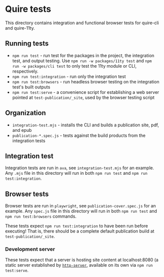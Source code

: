 # Quire tests

This directory contains integration and functional browser tests for quire-cli and quire-11ty.

## Running tests
- `npm run test` - run test for the packages in the project, the integration test, and output testing. Use `npm run -w packages/11ty test` and `npm run -w packages/cli test` to only test the 11ty module or CLI, respectively.
- `npm run test:integration` - run only the integration test
- `npm run test:browsers` - run headless browser testing on the integration test's built outputs
- `npm run test:serve` - a convenience script for establishing a web server pointed at `test-publication/_site`, used by the browser testing script


## Organization
- `integration-test.mjs` - installs the CLI and builds a publication site, pdf, and epub
- `publication-*.spec.js` - tests against the build products from the integration tests

## Integration test

Integration tests are run in `ava`, see `integration-test.mjs` for an example. Any `.mjs` file in this directory will run in both `npm run test` and `npm run test:integration`.

## Browser tests

Browser tests are run in `playwright`, see `publication-cover.spec.js` for an example. Any `spec.js` file in this directory will run in both `npm run test` and `npm run test:browsers` commands.

These tests expect `npm run test:integration` to have been run before executing! That is, there should be a complete default publication build at `test-publication/_site`.

### Development server

These tests expect that a server is hosting site content at localhost:8080 (a static server established by [`http-server`](https://www.npmjs.com/package/http-server), available on its own via `npm run test:serve`.